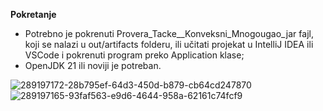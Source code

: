 **Pokretanje**

- Potrebno je pokrenuti Provera_Tacke__Konveksni_Mnogougao_jar fajl, koji se nalazi u out/artifacts folderu, ili učitati projekat u IntelliJ IDEA ili VSCode i pokrenuti program preko Application klase;
- OpenJDK 21 ili noviji je potreban.

![289197172-28b795ef-64d3-450d-b879-cb64cd247870](https://github.com/djolemtr/Provera-Tacke--Konveksni-Mnogougao/assets/113414071/559594ff-2d40-4218-b9ff-1ace9f59d48a)
![289197165-93faf563-e9d6-4644-958a-62161c74fcf9](https://github.com/djolemtr/Provera-Tacke--Konveksni-Mnogougao/assets/113414071/29302678-1200-4db8-9f1e-9183bb9ff659)

